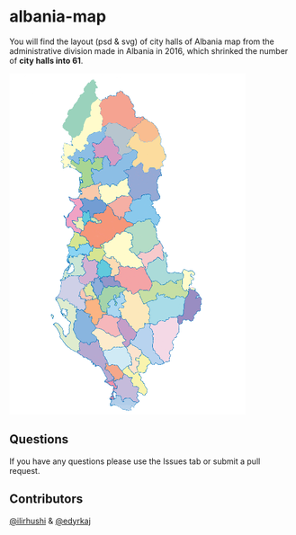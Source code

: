 # albania-map

You will find the layout (psd & svg) of city halls of Albania map from the administrative division made in Albania in 2016, which shrinked the number of **city halls into 61**.

![logo](image.png "Logo")

## Questions
If you have any questions please use the Issues tab or submit a pull request. 

## Contributors
[@ilirhushi](http://ilirhushi.me) & [@edyrkaj](http://www.e-soft.al/Main.aspx)
